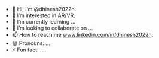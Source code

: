 - 👋 Hi, I’m @dhinesh2022h.
- 👀 I’m interested in AR/VR.
- 🌱 I’m currently learning ...
- 💞️ I’m looking to collaborate on ...
- 📫 How to reach me www.linkedin.com/in/dhinesh2022h.
- 😄 Pronouns: ...
- ⚡ Fun fact: ...

<!---
dhinesh2022h/dhinesh2022h is a ✨ special ✨ repository because its `README.md` (this file) appears on your GitHub profile.
You can click the Preview link to take a look at your changes.
--->
